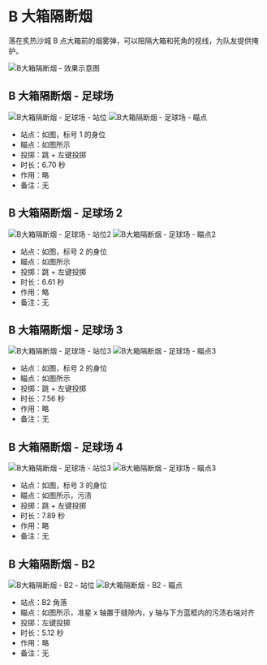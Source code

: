 # B 大箱隔断烟

落在炙热沙城 B 点大箱前的烟雾弹，可以阻隔大箱和死角的视线，为队友提供掩护。

![B大箱隔断烟 - 效果示意图](../../../../images/炙热沙城/B大箱隔断烟-效果.png)

## B 大箱隔断烟 - 足球场

![B大箱隔断烟 - 足球场 - 站位](../../../../images/炙热沙城/站位-足球场-箱边.png)
![B大箱隔断烟 - 足球场 - 瞄点](../../../../images/炙热沙城/B大箱隔断烟-足球场-瞄点.png)

- 站点：如图，标号 1 的身位
- 瞄点：如图所示
- 投掷：跳 + 左键投掷
- 时长：6.70 秒
- 作用：略
- 备注：无

## B 大箱隔断烟 - 足球场 2

![B大箱隔断烟 - 足球场 - 站位2](../../../../images/炙热沙城/站位-足球场-箱边.png)
![B大箱隔断烟 - 足球场 - 瞄点2](../../../../images/炙热沙城/B大箱隔断烟-足球场-瞄点2.png)

- 站点：如图，标号 2 的身位
- 瞄点：如图所示
- 投掷：跳 + 左键投掷
- 时长：6.61 秒
- 作用：略
- 备注：无

## B 大箱隔断烟 - 足球场 3

![B大箱隔断烟 - 足球场 - 站位3](../../../../images/炙热沙城/站位-足球场-箱边.png)
![B大箱隔断烟 - 足球场 - 瞄点3](../../../../images/炙热沙城/B大箱隔断烟-足球场-瞄点3.png)

- 站点：如图，标号 2 的身位
- 瞄点：如图所示
- 投掷：跳 + 左键投掷
- 时长：7.56 秒
- 作用：略
- 备注：无

## B 大箱隔断烟 - 足球场 4

![B大箱隔断烟 - 足球场 - 站位3](../../../../images/炙热沙城/站位-足球场-箱边.png)
![B大箱隔断烟 - 足球场 - 瞄点3](../../../../images/炙热沙城/B大箱隔断烟-足球场-瞄点4.png)

- 站点：如图，标号 3 的身位
- 瞄点：如图所示，污渍
- 投掷：跳 + 左键投掷
- 时长：7.89 秒
- 作用：略
- 备注：无

## B 大箱隔断烟 - B2

![B大箱隔断烟 - B2 - 站位](../../../../images/炙热沙城/站位-B大箱隔断烟-B2.png)
![B大箱隔断烟 - B2 - 瞄点](../../../../images/炙热沙城/B大箱隔断烟-B2-瞄点.png)

- 站点：B2 角落
- 瞄点：如图所示，准星 x 轴置于缝隙内，y 轴与下方蓝框内的污渍右端对齐
- 投掷：左键投掷
- 时长：5.12 秒
- 作用：略
- 备注：无
